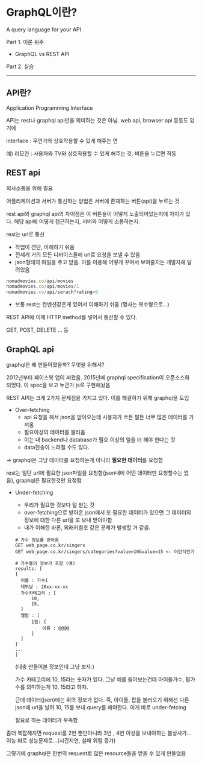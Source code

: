 # GraphQL이란?

A query language for your API



Part 1. 이론 위주

- GraphQL vs REST API



Part 2. 실습







---

## API란?

Application Programming Interface

API는 rest나 graphql api만을 의미하는 것은 아님. web api, browser api 등등도 있기에

interface : 무언가와 상호작용할 수 있게 해주는 면

예) 리모컨 : 사용자와 TV와 상호작용할 수 있게 해주는 것. 버튼을 누르면 작동



## REST api

의사소통을 위해 필요

어플리케이션과 서버가 통신하는 방법은 서버에 존재하는 버튼(api)을 누르는 것

rest api와 graphql api의 차이점은 이 버튼들이 어떻게 노출되어있는지에 차이가 있다. 해당 api에 어떻게 접근하는지, 서버와 어떻게 소통하는지.



rest는 url로 통신

- 작업이 간단, 이해하기 쉬움
- 전세계 거의 모든 디바이스들에 url로 요청을 보낼 수 있음
- json형태의 파일을 주고 받음. 이를 이용해 어떻게 꾸며서 보여줄지는 개발자에 달려있음

```js
nomadmovies.co/api/movies
nomadmovies.co/api/movies/1
nomadmovies.co/api/serach?rating=9
```

- 보통 rest는 컨벤션같은게 있어서 이해하기 쉬움 (명사는 복수형으로...)





REST API에 이제 HTTP method를 넣어서 통신할 수 있다.

GET, POST, DELETE ... 등



## GraphQL api

graphql은 왜 만들어졌을까? 무엇을 위해서?

2012년부터 페이스북 앱이 써왔음. 2015년에 graphql specification이 오픈소스화 되었다. 이 spec을 보고 누군가 js로 구현해놨음



REST API는 크게 2가지 문제점을 가지고 있다. 이를 해결하기 위해 graphql을 도입



- Over-fetching
  - api 요청을 해서 json을 받아오는데 사용자가 쓰든 말든 너무 많은 데이터를 가져옴
  - 필요이상의 데이터를 불러옴
  - 이는 내 backend나 database가 필요 이상의 일을 더 해야 한다는 것
  - data전송이 느려질 수도 있다.

-> graphql은 그냥 데이터를 요청하는게 아니라 **필요한 데이터**를 요청함

rest는 일단 url에 필요한 json파일을 요청함(json내에 어떤 데이터만 요청할수는 없음), graphql은 필요한것만 요청함



- Under-fetching

  - 우리가 필요한 것보다 덜 받는 것
  - over-fetching으로 받아온 json에서 또 필요한 데이터가 있으면 그 데이터의 정보에 대한 다른 url을 또 보내 받아야함
  - 내가 이해한 바론, 외래키참조 같은 문제가 발생할 거 같음.

  ```
  # 가수 정보를 받아옴
  GET web_page.co.kr/singers
  GET web_page.co.kr/singers/categories?value=10&value=15 <- 이런식인가
  
  # 가수들의 정보가 포함 (예)
  results: [
  {
  	이름 : 가수1
  	데뷔날 : 20xx-xx-xx
  	가수카테고리 : [
  		10,
  		15,
  	]
  	앨범 : [
  		1집: {
  			이름 : @@@@
  		}
  	]
  }
  ...
  ]
  ```

  (대충 만들어본 정보인데 그냥 보자.)

  가수 카테고리에 10, 15라는 숫자가 있다. 그냥 예를 들어보는건데 아이돌가수,  팝가수를 의미하는게 10, 15라고 하자.

  근데 데이터(json)에는 위의 정보가 없다. 즉, 아이돌, 팝을 불러오기 위해선 다른 json에 url을 날려 10, 15를 보내 query를 해야한다. 이게 바로 under-fetcing

  필요로 하는 데이터가 부족함



좀더 복잡해지면 request를 2번 뿐만아니라 3번 , 4번 이상을 보내야하는 불상사가... 이능 바로 성능문제로...(시간지연, 실패 위험 증가)



그렇기에 graphql은 한번의 request로 많은 resource들을 받을 수 있게 만들었음